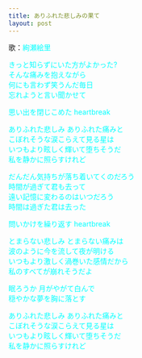 ```yaml
---
title: ありふれた悲しみの果て
layout: post
---
```

歌：<font color="cyan">絢瀬絵里</font>

<p><font color="cyan">きっと知らずにいた方がよかった?<br />
そんな痛みを抱えながら<br />
何にも言わず笑うんだ毎日<br />
忘れようと言い聞かせて</font></p>

<p><font color="cyan">思い出を閉じこめた heartbreak</font></p>

<p><font color="cyan">ありふれた悲しみ ありふれた痛みと<br />
こぼれそうな涙こらえて見る星は<br />
いつもより眩しく輝いて堕ちそうだ<br />
私を静かに照らすけれど</font></p>

<p><font color="cyan">だんだん気持ちが落ち着いてくのだろう<br />
時間が過ぎて君も去って<br />
遠い記憶に変わるのはいつだろう<br />
時間は過ぎた君は去った</font></p>

<p><font color="cyan">問いかけを繰り返す heartbreak</font></p>

<p><font color="cyan">とまらない悲しみ とまらない痛みは<br />
波のように今を流して夜が明ける<br />
いつもより激しく渦巻いた感情だから<br />
私のすべてが崩れそうだよ</font></p>

<p><font color="cyan">眠ろうか 月がやがて白んで<br />
穏やかな夢を胸に落とす</font></p>

<p><font color="cyan">ありふれた悲しみ ありふれた痛みと<br />
こぼれそうな涙こらえて見る星は<br />
いつもより眩しく輝いて堕ちそうだ<br />
私を静かに照らすけれど</font></p>
